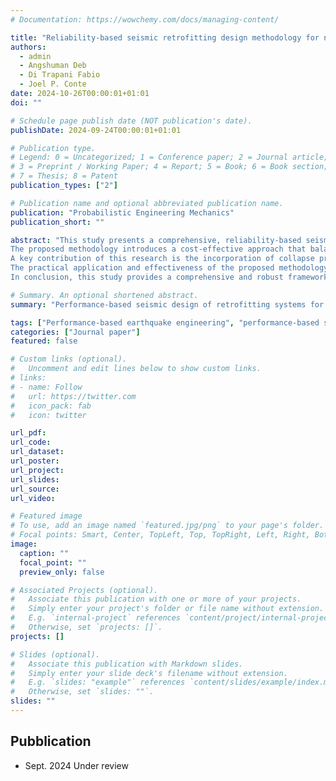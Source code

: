 ```yaml
---
# Documentation: https://wowchemy.com/docs/managing-content/

title: "Reliability-based seismic retrofitting design methodology for non-ductile reinforced concrete frame structures"
authors:
  - admin
  - Angshuman Deb
  - Di Trapani Fabio
  - Joel P. Conte
date: 2024-10-26T00:00:01+01:01
doi: ""

# Schedule page publish date (NOT publication's date).
publishDate: 2024-09-24T00:00:01+01:01

# Publication type.
# Legend: 0 = Uncategorized; 1 = Conference paper; 2 = Journal article;
# 3 = Preprint / Working Paper; 4 = Report; 5 = Book; 6 = Book section;
# 7 = Thesis; 8 = Patent
publication_types: ["2"]

# Publication name and optional abbreviated publication name.
publication: "Probabilistic Engineering Mechanics"
publication_short: ""

abstract: "This study presents a comprehensive, reliability-based seismic retrofitting design methodology specifically tailored for non-ductile reinforced concrete frame structures. By leveraging the Performance-Based Earthquake Engineering (PBEE) framework, traditionally used for the seismic safety assessment of existing structures (e.g., buildings, bridges) and the seismic evaluation & design of new ones, this research extends its innovative application to the seismic retrofitting of older, non-code-compliant structures. The importance of this extension lies in the growing need to enhance the seismic resilience of aging infrastructure, which is critical for mitigating risks in earthquake-prone regions.
The proposed methodology introduces a cost-effective approach that balances seismic performance, quantified by the Mean Return Period (MRP) of limit state exceedances, against retrofit costs. This approach helps identify optimal retrofit strategies that meet or exceed target MRPs at minimal costs, offering a practical solution to engineers and decision-makers. 
A key contribution of this research is the incorporation of collapse probability into the PBEE framework, providing a more comprehensive assessment of seismic risk. This is especially important for existing non-ductile structures, which are often more vulnerable due to inadequate seismic detailing. The methodology addresses these vulnerabilities, ensuring that retrofit strategies not only improve structural performance but also elevate the overall structural safety under seismic loads to the required level.
The practical application and effectiveness of the proposed methodology are demonstrated through a detailed case study. The case study showcases a performance-based seismic retrofitting design that is both computationally efficient and accurate. The results validate the approach, underscoring its potential to transform current practices in the seismic retrofitting of non-ductile reinforced concrete frames.
In conclusion, this study provides a comprehensive and robust framework for the seismic retrofitting of existing structures, balancing performance and cost. It contributes to the development of resilient infrastructure by offering a scientifically rigorous, economically viable, and practically implementable solution. This framework is poised to significantly impact the safety and resilience of aging buildings in earthquake-prone areas, promoting sustainable development and risk mitigation."

# Summary. An optional shortened abstract.
summary: "Performance-based seismic design of retrofitting systems for existing structures"

tags: ["Performance-based earthquake engineering", "performance-based seismic design", "seismic retrofitting", "non-ductile frame structures", "existing structures", "steel braces"]
categories: ["Journal paper"]
featured: false

# Custom links (optional).
#   Uncomment and edit lines below to show custom links.
# links:
# - name: Follow
#   url: https://twitter.com
#   icon_pack: fab
#   icon: twitter

url_pdf:
url_code:
url_dataset:
url_poster:
url_project:
url_slides:
url_source:
url_video:

# Featured image
# To use, add an image named `featured.jpg/png` to your page's folder. 
# Focal points: Smart, Center, TopLeft, Top, TopRight, Left, Right, BottomLeft, Bottom, BottomRight.
image:
  caption: ""
  focal_point: ""
  preview_only: false

# Associated Projects (optional).
#   Associate this publication with one or more of your projects.
#   Simply enter your project's folder or file name without extension.
#   E.g. `internal-project` references `content/project/internal-project/index.md`.
#   Otherwise, set `projects: []`.
projects: []

# Slides (optional).
#   Associate this publication with Markdown slides.
#   Simply enter your slide deck's filename without extension.
#   E.g. `slides: "example"` references `content/slides/example/index.md`.
#   Otherwise, set `slides: ""`.
slides: ""
---
```






<!-- ## **Highlights**   -->

## **Pubblication**

- Sept. 2024 Under review
